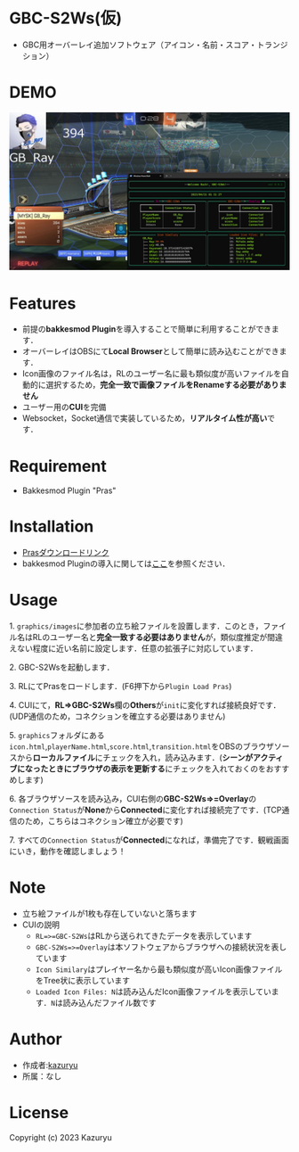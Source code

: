 # GBC-S2Ws(仮)
- GBC用オーバーレイ追加ソフトウェア（アイコン・名前・スコア・トランジション）

# DEMO
![demo](static/demo.jpg)

# Features
- 前提の**bakkesmod Plugin**を導入することで簡単に利用することができます．
- オーバーレイはOBSにて**Local Browser**として簡単に読み込むことができます．
- Icon画像のファイル名は，RLのユーザー名に最も類似度が高いファイルを自動的に選択するため，**完全一致で画像ファイルをRenameする必要がありません**
- ユーザー用の**CUI**を完備
- Websocket，Socket通信で実装しているため，**リアルタイム性が高い**です．

# Requirement
- Bakkesmod Plugin "Pras"

# Installation
- [Prasダウンロードリンク](https://github.com/Kazuryu0907/PraS/releases/tag/Pras4GBC-S2Wsv1.1)
- bakkesmod Pluginの導入に関しては[ここ](https://note.com/forusian/n/n0d15fde904d3)を参照ください．

# Usage
1\. `graphics/images`に参加者の立ち絵ファイルを設置します．このとき，ファイル名はRLのユーザー名と**完全一致する必要はありません**が，類似度推定が間違えない程度に近い名前に設定します．任意の拡張子に対応しています．  

2\. GBC-S2Wsを起動します．   

3\.  RLにてPrasをロードします．(F6押下から`Plugin Load Pras`)  

4\. CUIにて，**RL=>GBC-S2Ws**欄の**Others**が`init`に変化すれば接続良好です．(UDP通信のため，コネクションを確立する必要はありません)  

5\. `graphics`フォルダにある`icon.html`,`playerName.html`,`score.html`,`transition.html`をOBSのブラウザソースから**ローカルファイル**にチェックを入れ，読み込みます．(**シーンがアクティブになったときにブラウザの表示を更新する**にチェックを入れておくのをおすすめします)  

6\. 各ブラウザソースを読み込み，CUI右側の**GBC-S2Ws=>=Overlay**の`Connection Status`が**None**から**Connected**に変化すれば接続完了です．(TCP通信のため，こちらはコネクション確立が必要です)  

7\. すべての`Connection Status`が**Connected**になれば，準備完了です．観戦画面にいき，動作を確認しましょう！

# Note
- 立ち絵ファイルが1枚も存在していないと落ちます
- CUIの説明
  - `RL=>=GBC-S2Ws`はRLから送られてきたデータを表示しています
  - `GBC-S2Ws=>=Overlay`は本ソフトウェアからブラウザへの接続状況を表しています
  - `Icon Similary`はプレイヤー名から最も類似度が高いIcon画像ファイルをTree状に表示しています
  - `Loaded Icon Files: N`は読み込んだIcon画像ファイルを表示しています．`N`は読み込んだファイル数です 

# Author
* 作成者:[kazuryu](https://twitter.com/kazuryu_RL)
* 所属：なし

# License
Copyright (c) 2023 Kazuryu
